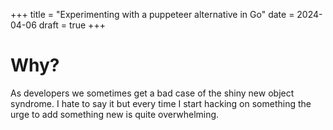 +++
title = "Experimenting with a puppeteer alternative in Go"
date = 2024-04-06
draft = true
+++

# Why?
As developers we sometimes get a bad case of the shiny new object syndrome. I hate to say it but every time I start hacking on something the urge to add something new is quite overwhelming.



